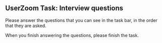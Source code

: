 ## UserZoom Task: Interview questions
Please answer the questions that you can see in the task bar, in the order that they are asked. 

When you finish answering the questions, please finish the task.
